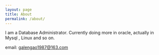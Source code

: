 ```yaml
---
layout: page
title: About
permalink: /about/
---
```


I am a Database Administrator. Currently doing more in oracle, actually in Mysql , Linux and so on.

email: galengao1987@163.com